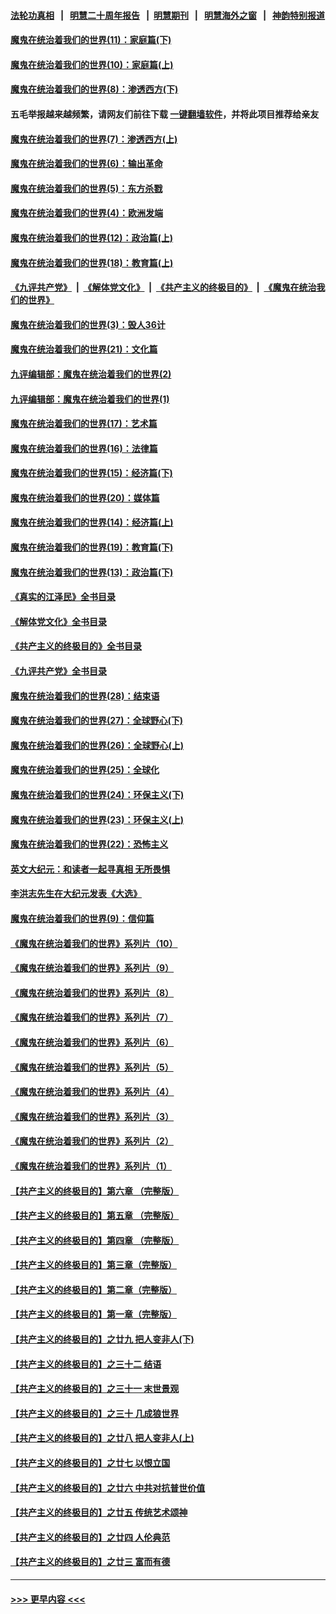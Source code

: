 #### [法轮功真相](https://github.com/gfw-breaker/truth/blob/master/README.md?t=0) &nbsp;&nbsp;|&nbsp;&nbsp; [明慧二十周年报告](https://github.com/gfw-breaker/mh-reports/blob/master/README.md?t=0) &nbsp;&nbsp;|&nbsp;&nbsp;[明慧期刊](https://github.com/gfw-breaker/mh-qikan) &nbsp;&nbsp;|&nbsp;&nbsp; [明慧海外之窗](https://github.com/gfw-breaker/mh-news/blob/master/README.md?t=0) &nbsp;&nbsp;|&nbsp;&nbsp; [神韵特别报道](https://github.com/gfw-breaker/mh-news/blob/master/shenyun.md?t=0)
#### [魔鬼在统治着我们的世界(11)：家庭篇(下)](../pages/nsc422/n10440961.md?t=12011901) 
#### [魔鬼在统治着我们的世界(10)：家庭篇(上)](../pages/nsc422/n10435448.md?t=12011901) 
#### [魔鬼在统治着我们的世界(8)：渗透西方(下)](../pages/nsc422/n10429603.md?t=12011901) 
#### 五毛举报越来越频繁，请网友们前往下载 [一键翻墙软件](https://github.com/gfw-breaker/ssr-accounts)，并将此项目推荐给亲友
#### [魔鬼在统治着我们的世界(7)：渗透西方(上)](../pages/nsc422/n10426013.md?t=12011901) 
#### [魔鬼在统治着我们的世界(6)：输出革命](../pages/nsc422/n10421536.md?t=12011901) 
#### [魔鬼在统治着我们的世界(5)：东方杀戮](../pages/nsc422/n10417707.md?t=12011901) 
#### [魔鬼在统治着我们的世界(4)：欧洲发端](../pages/nsc422/n10414890.md?t=12011901) 
#### [魔鬼在统治着我们的世界(12)：政治篇(上)](../pages/nsc422/n10444576.md?t=12011901) 
#### [魔鬼在统治着我们的世界(18)：教育篇(上)](../pages/nsc422/n10526970.md?t=12011901) 
#### [《九评共产党》](https://github.com/begood0513/9ping.md/blob/master/README.md) &nbsp;|&nbsp; [《解体党文化》](../../../../jtdwh.md/blob/master/README.md)  &nbsp;|&nbsp; [《共产主义的终极目的》](../../../../gczydzjmd.md/blob/master/README.md) &nbsp;|&nbsp; [《魔鬼在统治我们的世界》](../../../../mgztzwmdsj.md/blob/master/README.md) 
#### [魔鬼在统治着我们的世界(3)：毁人36计](../pages/nsc422/n10411583.md?t=12011901) 
#### [魔鬼在统治着我们的世界(21)：文化篇](../pages/nsc422/n10597706.md?t=12011901) 
#### [九评编辑部：魔鬼在统治着我们的世界(2)](../pages/nsc422/n10410036.md?t=12011901) 
#### [九评编辑部：魔鬼在统治着我们的世界(1)](../pages/nsc422/n10406825.md?t=12011901) 
#### [魔鬼在统治着我们的世界(17)：艺术篇](../pages/nsc422/n10499093.md?t=12011901) 
#### [魔鬼在统治着我们的世界(16)：法律篇](../pages/nsc422/n10485969.md?t=12011901) 
#### [魔鬼在统治着我们的世界(15)：经济篇(下)](../pages/nsc422/n10469975.md?t=12011901) 
#### [魔鬼在统治着我们的世界(20)：媒体篇](../pages/nsc422/n10586579.md?t=12011901) 
#### [魔鬼在统治着我们的世界(14)：经济篇(上)](../pages/nsc422/n10457370.md?t=12011901) 
#### [魔鬼在统治着我们的世界(19)：教育篇(下)](../pages/nsc422/n10564808.md?t=12011901) 
#### [魔鬼在统治着我们的世界(13)：政治篇(下)](../pages/nsc422/n10448270.md?t=12011901) 
#### [《真实的江泽民》全书目录](../pages/nsc422/n13721399.md?t=12011901) 
#### [《解体党文化》全书目录](../pages/nsc422/n13721157.md?t=12011901) 
#### [《共产主义的终极目的》全书目录](../pages/nsc422/n13721048.md?t=12011901) 
#### [《九评共产党》全书目录](../pages/nsc422/n13708085.md?t=12011901) 
#### [魔鬼在统治着我们的世界(28)：结束语](../pages/nsc422/n10936246.md?t=12011901) 
#### [魔鬼在统治着我们的世界(27)：全球野心(下)](../pages/nsc422/n10928319.md?t=12011901) 
#### [魔鬼在统治着我们的世界(26)：全球野心(上)](../pages/nsc422/n10900318.md?t=12011901) 
#### [魔鬼在统治着我们的世界(25)：全球化](../pages/nsc422/n10788205.md?t=12011901) 
#### [魔鬼在统治着我们的世界(24)：环保主义(下)](../pages/nsc422/n10695307.md?t=12011901) 
#### [魔鬼在统治着我们的世界(23)：环保主义(上)](../pages/nsc422/n10688613.md?t=12011901) 
#### [魔鬼在统治着我们的世界(22)：恐怖主义](../pages/nsc422/n10614727.md?t=12011901) 
#### [英文大纪元：和读者一起寻真相 无所畏惧](../pages/nsc422/n12542027.md?t=12011901) 
#### [李洪志先生在大纪元发表《大选》](../pages/nsc422/n12534746.md?t=12011901) 
#### [魔鬼在统治着我们的世界(9)：信仰篇](../pages/nsc422/n10432159.md?t=12011901) 
#### [《魔鬼在统治着我们的世界》系列片（10）](../pages/nsc422/n12292670.md?t=12011901) 
#### [《魔鬼在统治着我们的世界》系列片（9）](../pages/nsc422/n12290859.md?t=12011901) 
#### [《魔鬼在统治着我们的世界》系列片（8）](../pages/nsc422/n12287445.md?t=12011901) 
#### [《魔鬼在统治着我们的世界》系列片（7）](../pages/nsc422/n12283425.md?t=12011901) 
#### [《魔鬼在统治着我们的世界》系列片（6）](../pages/nsc422/n12282314.md?t=12011901) 
#### [《魔鬼在统治着我们的世界》系列片（5）](../pages/nsc422/n12281419.md?t=12011901) 
#### [《魔鬼在统治着我们的世界》系列片（4）](../pages/nsc422/n12274024.md?t=12011901) 
#### [《魔鬼在统治着我们的世界》系列片（3）](../pages/nsc422/n12271322.md?t=12011901) 
#### [《魔鬼在统治着我们的世界》系列片（2）](../pages/nsc422/n12269049.md?t=12011901) 
#### [《魔鬼在统治着我们的世界》系列片（1）](../pages/nsc422/n12267575.md?t=12011901) 
#### [【共产主义的终极目的】第六章 （完整版）](../pages/nsc422/n11428913.md?t=12011901) 
#### [【共产主义的终极目的】第五章 （完整版）](../pages/nsc422/n11428912.md?t=12011901) 
#### [【共产主义的终极目的】第四章 （完整版）](../pages/nsc422/n11428907.md?t=12011901) 
#### [【共产主义的终极目的】第三章（完整版）](../pages/nsc422/n11428848.md?t=12011901) 
#### [【共产主义的终极目的】第二章（完整版）](../pages/nsc422/n11428831.md?t=12011901) 
#### [【共产主义的终极目的】第一章（完整版）](../pages/nsc422/n11417651.md?t=12011901) 
#### [【共产主义的终极目的】之廿九 把人变非人(下)](../pages/nsc422/n11344140.md?t=12011901) 
#### [【共产主义的终极目的】之三十二 结语](../pages/nsc422/n11360535.md?t=12011901) 
#### [【共产主义的终极目的】之三十一 末世景观](../pages/nsc422/n11351129.md?t=12011901) 
#### [【共产主义的终极目的】之三十 几成狼世界](../pages/nsc422/n11348280.md?t=12011901) 
#### [【共产主义的终极目的】之廿八 把人变非人(上)](../pages/nsc422/n11340492.md?t=12011901) 
#### [【共产主义的终极目的】之廿七 以恨立国](../pages/nsc422/n11336944.md?t=12011901) 
#### [【共产主义的终极目的】之廿六 中共对抗普世价值](../pages/nsc422/n11324785.md?t=12011901) 
#### [【共产主义的终极目的】之廿五 传统艺术颂神](../pages/nsc422/n11296396.md?t=12011901) 
#### [【共产主义的终极目的】之廿四 人伦典范](../pages/nsc422/n11296397.md?t=12011901) 
#### [【共产主义的终极目的】之廿三 富而有德](../pages/nsc422/n11283598.md?t=12011901) 

----
#### [ >>> 更早内容 <<< ](../indexes/nsc422-earlier.md)
